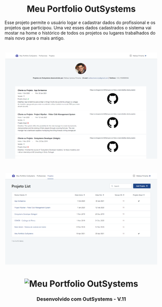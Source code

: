 <h1 align="center">
  Meu Portfolio OutSystems
</h1>

Esse projeto permite o usuário logar e cadastrar dados do profissional e os projetos que participou. Uma vez esses dados cadastrados o sistema vai mostar na home o histórico de todos os projetos ou lugares trabalhados do mais novo para o mais antigo.

<h1 align="center">
    <img alt="Meu Portfolio OutSystems" width="500" src="https://github.com/wallacemancciny/MeuPortfolioOutSystems/blob/main/home.png" />
</h1>

<h1 align="center">
    <img alt="Meu Portfolio OutSystems" width="500" src="https://github.com/wallacemancciny/MeuPortfolioOutSystems/blob/main/Lista%20de%20Projetos.png" />
</h1>

<h1 align="center">
    <img alt="Meu Portfolio OutSystems" width="500" src="https://github.com/wallacemancciny/https://github.com/wallacemancciny/MeuPortfolioOutSystems/blob/main/Cad%20Profissional.png" />
</h1>

<h3 align="center">
  Desenvolvido com OutSystems - V.11
</h3>

